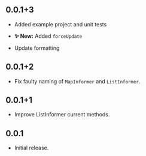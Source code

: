 ## 0.0.1+3

* Added example project and unit tests

* **✨ New:** Added `forceUpdate`
* Update formatting

## 0.0.1+2

* Fix faulty naming of `MapInformer` and `ListInformer`.

## 0.0.1+1

* Improve ListInformer current methods.

## 0.0.1

* Initial release.

